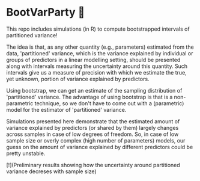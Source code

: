 # BootVarParty 🥳

This repo includes simulations (in R) to compute bootstrapped intervals of partitioned variance!

The idea is that, as any other quantity (e.g., parameters) estimated from the data, 'partitioned' variance, which is the variance explained by individual or groups of predictors in a linear modelling setting, should be presented along with intervals measuring the uncertainty around this quantity. Such intervals give us a measure of precision with which we estimate the true, yet unknown, portion of variance explained by predictors. 

Using bootstrap, we can get an estimate of the sampling distribution of 'partitioned' variance. The advantage of using bootstrap is that is a non-parametric technique, so we don't have to come out with a (parametric) model for the estimator of 'partitioned' variance.

Simulations presented here demonstrate that the estimated amount of variance explained by predictors (or shared by them) largely changes across samples in case of low degrees of freedom. So, in case of low sample size or overly complex (high number of parameters) models, our guess on the amount of variance explained by different predictors could be pretty unstable.

[!](Preliminary results showing how the uncertainty around partitioned variance decreses with sample size)


